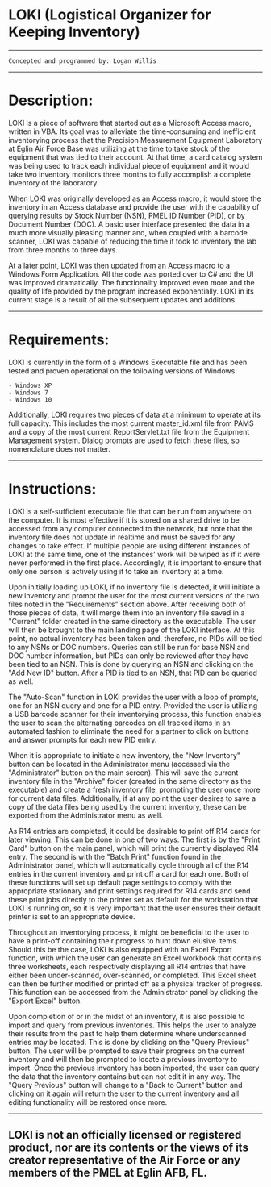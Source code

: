 # LOKI (Logistical Organizer for Keeping Inventory)      
-------------------------------------------------------------
    Concepted and programmed by: Logan Willis          
-------------------------------------------------------------
                                                             
# Description:                                               
                                                             
LOKI is a piece of software that started out as a Microsoft Access macro, written in VBA.  Its goal was to alleviate the time-consuming and inefficient inventorying process that the Precision Measurement Equipment Laboratory at Eglin Air Force Base was utilizing at the time to take stock of the equipment that was tied to their account.  At that time, a card catalog system was being used to track each individual piece of equipment and it would take two inventory monitors three months to fully accomplish a complete inventory of the laboratory.

When LOKI was originally developed as an Access macro, it would store the inventory in an Access database and provide the user with the capability of querying results by Stock Number (NSN), PMEL ID Number (PID), or by Document Number (DOC).  A basic user interface presented the data in a much more visually pleasing manner and, when coupled with a barcode scanner, LOKI was capable of reducing the time it took to inventory the lab from three months to three days.        

At a later point, LOKI was then updated from an Access macro to a Windows Form Application.  All the code was ported over to C# and the UI was improved dramatically.  The functionality improved even more and the quality of life provided by the program increased exponentially.  LOKI in its current stage is a result of all the subsequent updates and additions.

_____________________________________________________________

# Requirements:                                               
                                                             
LOKI is currently in the form of a Windows Executable file and has been tested and proven operational on the following versions of Windows:                              

    - Windows XP
    - Windows 7
    - Windows 10

Additionally, LOKI requires two pieces of data at a minimum to operate at its full capacity.  This includes the most current master_id.xml file from PAMS and a copy of the most current ReportServlet.txt file from the Equipment Management system.  Dialog prompts are used to fetch these files, so nomenclature does not matter.

_____________________________________________________________
                                                             
# Instructions:

LOKI is a self-sufficient executable file that can be run from anywhere on the computer.  It is most effective if it is stored on a shared drive to be accessed from any computer connected to the network, but note that the inventory file does not update in realtime and must be saved for any changes to take effect.  If multiple people are using different instances of LOKI at the same time, one of the instances' work will be wiped as if it were never performed in the first place.  Accordingly, it is important to ensure that only one person is actively using it to take an inventory at a time.

Upon initially loading up LOKI, if no inventory file is detected, it will initiate a new inventory and prompt the user for the most current versions of the two files noted in the "Requirements" section above.  After receiving both of those pieces of data, it will merge them into an inventory file saved in a "Current" folder created in the same directory as the executable.  The user will then be brought to the main landing page of the LOKI interface.  At this point, no actual inventory has been taken and, therefore, no PIDs will be tied to any NSNs or DOC numbers.  Queries can still be run for base NSN and DOC number information, but PIDs can only be reviewed after they have been tied to an NSN.  This is done by querying an NSN and clicking on the "Add New ID" button.  After a PID is tied to an NSN, that PID can be queried as well.

The "Auto-Scan" function in LOKI provides the user with a loop of prompts, one for an NSN query and one for a PID entry.  Provided the user is utilizing a USB barcode scanner for their inventorying process, this function enables the user to scan the alternating barcodes on all tracked items in an automated fashion to eliminate the need for a partner to click on buttons and answer prompts for each new PID entry.

When it is appropriate to initiate a new inventory, the "New Inventory" button can be located in the Administrator menu (accessed via the "Administrator" button on the main screen).  This will save the current inventory file in the "Archive" folder (created in the same directory as the executable) and create a fresh inventory file, prompting the user once more for current data files.  Additionally, if at any point the user desires to save a copy of the data files being used by the current inventory, these can be exported from the Administrator menu as well.

As R14 entries are completed, it could be desirable to print off R14 cards for later viewing.  This can be done in one of two ways.  The first is by the "Print Card" button on the main panel, which will print the currently displayed R14 entry.  The second is with the "Batch Print" function found in the Administrator panel, which will automatically cycle through all of the R14 entries in the current inventory and print off a card for each one.  Both of these functions will set up default page settings to comply with the appropriate stationary and print settings required for R14 cards and send these print jobs directly to the printer set as default for the workstation that LOKI is running on, so it is very important that the user ensures their default printer is set to an appropriate device.

Throughout an inventorying process, it might be beneficial to the user to have a print-off containing their progress to hunt down elusive items.  Should this be the case, LOKI is also equipped with an Excel Export function, with which the user can generate an Excel workbook that contains three worksheets, each respectively displaying all R14 entries that have either been under-scanned, over-scanned, or completed.  This Excel sheet can then be further modified or printed off as a physical tracker of progress.  This function can be accessed from the Administrator panel by clicking the "Export Excel" button.

Upon completion of or in the midst of an inventory, it is also possible to import and query from previous inventories.  This helps the user to analyze their results from the past to help them determine where underscanned entries may be located.  This is done by clicking on the "Query Previous" button.  The user will be prompted to save their progress on the current inventory and will then be prompted to locate a previous inventory to import.  Once the previous inventory has been imported, the user can query the data that the inventory contains but can not edit it in any way.  The "Query Previous" button will change to a "Back to Current" button and clicking on it again will return the user to the current inventory and all editing functionality will be restored once more.

-------------------------------------------------------------
LOKI is not an officially licensed or registered product, nor are its contents or the views of its creator representative of the Air Force or any members of the PMEL at Eglin AFB, FL.
-------------------------------------------------------------
